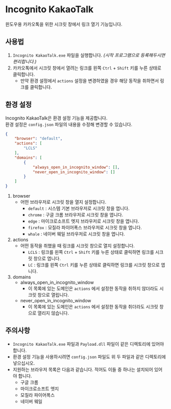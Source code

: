 # Incognito KakaoTalk
윈도우용 카카오톡을 위한 시크릿 창에서 링크 열기 기능입니다.  
## 사용법
1. ```Incognito KakaoTalk.exe``` 파일을 실행합니다. _(시작 프로그램으로 등록해두시면 편리합니다.)_
2. 카카오톡에서 시크릿 창에서 열려는 링크를 왼쪽 ```Ctrl``` + ```Shift``` 키를 누른 상태로 클릭합니다.
   * 만약 환경 설정에서 ```actions``` 설정을 변경하였을 경우 해당 동작을 취하면서 링크를 클릭합니다.
## 환경 설정
Incognito KakaoTalk은 환경 설정 기능을 제공합니다.  
환경 설정은 ```config.json``` 파일의 내용을 수정해 변경할 수 있습니다.
```json
{
    "browser": "default",
    "actions": [
        "LCLS"
    ],
    "domains": [
        {
            "always_open_in_incognito_window": [],
            "never_open_in_incognito_window": []
        }
    ]
}
```
1. browser
   * 어떤 브라우저로 시크릿 창을 열지 설정합니다.
     - ```default``` : 시스템 기본 브라우저로 시크릿 창을 엽니다.
     - ```chrome``` : 구글 크롬 브라우저로 시크릿 창을 엽니다.
     - ```edge``` : 마이크로소프트 엣지 브라우저로 시크릿 창을 엽니다.
     - ```firefox``` : 모질라 파이어폭스 브라우저로 시크릿 창을 엽니다.
     - ```whale``` : 네이버 웨일 브라우저로 시크릿 창을 엽니다.
2. actions
   * 어떤 동작을 취했을 때 링크를 시크릿 창으로 열지 설정합니다.
     - ```LCLS``` : 링크를 왼쪽 ```Ctrl``` + ```Shift``` 키를 누른 상태로 클릭하면 링크를 시크릿 창으로 엽니다.
     - ```LC``` : 링크를 왼쪽 ```Ctrl``` 키를 누른 상태로 클릭하면 링크를 시크릿 창으로 엽니다.
3. domains
   * always_open_in_incognito_window
     - 이 목록에 있는 도메인은 ```actions``` 에서 설정한 동작을 취하지 않더라도 시크릿 창으로 열립니다.
   * never_open_in_incognito_window
     - 이 목록에 있는 도메인은 ```actions``` 에서 설정한 동작을 취더라도 시크릿 창으로 열리지 않습니다.
## 주의사항
* ```Incognito KakaoTalk.exe``` 파일과 ```Payload.dll``` 파일이 같은 디렉토리에 있어야 합니다.
* 환경 설정 기능을 사용하시려면 ```config.json``` 파일도 위 두 파일과 같은 디렉토리에 넣으십시오.
* 지원하는 브라우저 목록은 다음과 같습니다. 적어도 이들 중 하나는 설치되어 있어야 합니다.
  - 구글 크롬
  - 마이크로소프트 엣지
  - 모질라 파이어폭스
  - 네이버 웨일
